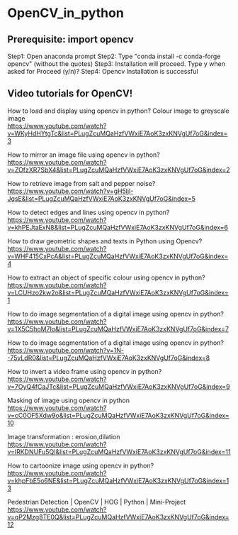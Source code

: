 # OpenCV_in_python

## Prerequisite: import opencv
Step1: Open anaconda prompt
Step2: Type "conda install -c conda-forge opencv" (without the quotes)
Step3: Installation will proceed. Type y when asked for Proceed (y/n)?
Step4: Opencv Installation is successful

## Video tutorials for OpenCV!

How to load and display using opencv in python? Colour image to greyscale image </br>
https://www.youtube.com/watch?v=WKyHdHYtgTc&list=PLugZcuMQaHzfVWxiE7AoK3zxKNVgUf7oG&index=3

How to mirror an image file using opencv in python?</br>
https://www.youtube.com/watch?v=ZOfzXR7SbX4&list=PLugZcuMQaHzfVWxiE7AoK3zxKNVgUf7oG&index=2

How to retrieve image from salt and pepper noise?</br>
https://www.youtube.com/watch?v=gH5ljI-JqsE&list=PLugZcuMQaHzfVWxiE7AoK3zxKNVgUf7oG&index=5

How to detect edges and lines using opencv in python?</br>
https://www.youtube.com/watch?v=khPEJtaExN8&list=PLugZcuMQaHzfVWxiE7AoK3zxKNVgUf7oG&index=6

How to draw geometric shapes and texts in Python using Opencv?</br>
https://www.youtube.com/watch?v=WHF415CxPcA&list=PLugZcuMQaHzfVWxiE7AoK3zxKNVgUf7oG&index=4

How to extract an object of specific colour using opencv in python?</br>
https://www.youtube.com/watch?v=LCUHzo2kw2o&list=PLugZcuMQaHzfVWxiE7AoK3zxKNVgUf7oG&index=1

How to do image segmentation of a digital image using opencv in python?</br>
https://www.youtube.com/watch?v=1X5C5hoM7Io&list=PLugZcuMQaHzfVWxiE7AoK3zxKNVgUf7oG&index=7

How to do image segmentation of a digital image using opencv in python?</br>
https://www.youtube.com/watch?v=1N--75vLdR0&list=PLugZcuMQaHzfVWxiE7AoK3zxKNVgUf7oG&index=8

How to invert a video frame using opencv in python?</br>
https://www.youtube.com/watch?v=7OyQ4fCaJTc&list=PLugZcuMQaHzfVWxiE7AoK3zxKNVgUf7oG&index=9

Masking of image using opencv in python</br>
https://www.youtube.com/watch?v=cC0OF5Xdw9o&list=PLugZcuMQaHzfVWxiE7AoK3zxKNVgUf7oG&index=10

Image transformation : erosion,dilation</br>
https://www.youtube.com/watch?v=IRKDNUFu5QI&list=PLugZcuMQaHzfVWxiE7AoK3zxKNVgUf7oG&index=11

How to cartoonize image using opencv in python?</br>
https://www.youtube.com/watch?v=khpFbE5o6NE&list=PLugZcuMQaHzfVWxiE7AoK3zxKNVgUf7oG&index=13

Pedestrian Detection | OpenCV | HOG | Python | Mini-Project </br>
https://www.youtube.com/watch?v=qP2Mzg8TE0Q&list=PLugZcuMQaHzfVWxiE7AoK3zxKNVgUf7oG&index=12
